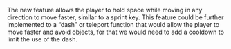 The new feature allows the player to hold space while moving in any direction to move faster, similar to a sprint key. This feature could be further implemented to a “dash” or teleport function that would allow the player to move faster and avoid objects, for that we would need to add a cooldown to limit the use of the dash.

